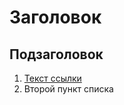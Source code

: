 [//]: <> (Алексей Штепа devops-16)
# Заголовок

## Подзаголовок

1. [Текст ссылки](цель_ссылки)
1. Второй пункт списка
